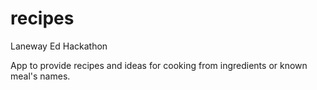 # recipes

Laneway Ed Hackathon

App to provide recipes and ideas for cooking from ingredients or known meal's names.
